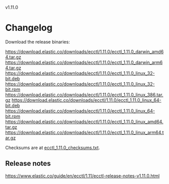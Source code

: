 v1.11.0

# Changelog

Download the release binaries:

<https://download.elastic.co/downloads/ecctl/1.11.0/ecctl_1.11.0_darwin_amd64.tar.gz>
<https://download.elastic.co/downloads/ecctl/1.11.0/ecctl_1.11.0_darwin_arm64.tar.gz>
<https://download.elastic.co/downloads/ecctl/1.11.0/ecctl_1.11.0_linux_32-bit.deb>
<https://download.elastic.co/downloads/ecctl/1.11.0/ecctl_1.11.0_linux_32-bit.rpm>
<https://download.elastic.co/downloads/ecctl/1.11.0/ecctl_1.11.0_linux_386.tar.gz>
<https://download.elastic.co/downloads/ecctl/1.11.0/ecctl_1.11.0_linux_64-bit.deb>
<https://download.elastic.co/downloads/ecctl/1.11.0/ecctl_1.11.0_linux_64-bit.rpm>
<https://download.elastic.co/downloads/ecctl/1.11.0/ecctl_1.11.0_linux_amd64.tar.gz>
<https://download.elastic.co/downloads/ecctl/1.11.0/ecctl_1.11.0_linux_arm64.tar.gz>

Checksums are at [ecctl_1.11.0_checksums.txt](https://download.elastic.co/downloads/ecctl/1.11.0/ecctl_1.11.0_checksums.txt).

## Release notes

<https://www.elastic.co/guide/en/ecctl/1.11/ecctl-release-notes-v1.11.0.html>
